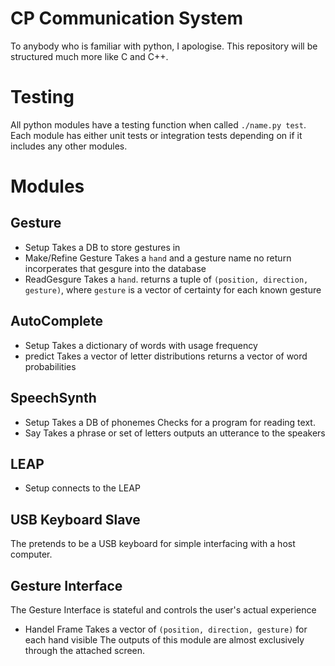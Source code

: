 CP Communication System
=======================

To anybody who is familiar with python, I apologise. This repository will be structured much more like C and C++.

Testing
=======

All python modules have a testing function when called ``./name.py test``.
Each module has either unit tests or integration tests depending on if it includes any other modules.

Modules
=======

Gesture
-------
- Setup
  Takes a DB to store gestures in
- Make/Refine Gesture
  Takes a ``hand`` and a gesture name
  no return
  incorperates that gesgure into the database
- ReadGesgure
  Takes a ``hand``.
  returns a tuple of ``(position, direction, gesture)``, where ``gesture`` is a vector of certainty for each known gesture

AutoComplete
------------
- Setup
  Takes a dictionary of words with usage frequency
- predict
  Takes a vector of letter distributions
  returns a vector of word probabilities
  
SpeechSynth
-----------
- Setup
  Takes a DB of phonemes
  Checks for a program for reading text.
- Say
  Takes a phrase or set of letters
  outputs an utterance to the speakers

LEAP
----
- Setup
  connects to the LEAP

USB Keyboard Slave
------------------
The pretends to be a USB keyboard for simple interfacing with a host computer.

Gesture Interface
-----------------
The Gesture Interface is stateful and controls the user's actual experience
- Handel Frame
  Takes a vector of ``(position, direction, gesture)`` for each hand visible
The outputs of this module are almost exclusively through the attached screen.
